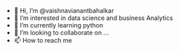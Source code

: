 - 👋 Hi, I’m @vaishnavianantbahalkar
- 👀 I’m interested in data science and business Analytics
- 🌱 I’m currently learning python
- 💞️ I’m looking to collaborate on ...
- 📫 How to reach me 

<!---
vaishnavianantbahalkar/vaishnavianantbahalkar is a ✨ special ✨ repository because its `README.md` (this file) appears on your GitHub profile.
You can click the Preview link to take a look at your changes.
--->
